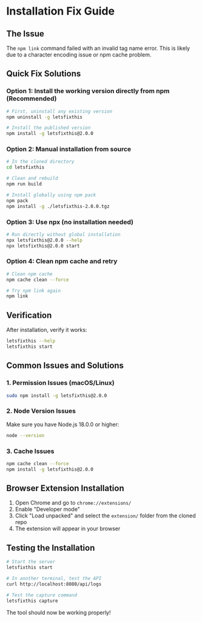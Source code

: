 # Installation Fix Guide

## The Issue
The `npm link` command failed with an invalid tag name error. This is likely due to a character encoding issue or npm cache problem.

## Quick Fix Solutions

### Option 1: Install the working version directly from npm (Recommended)
```bash
# First, uninstall any existing version
npm uninstall -g letsfixthis

# Install the published version
npm install -g letsfixthis@2.0.0
```

### Option 2: Manual installation from source
```bash
# In the cloned directory
cd letsfixthis

# Clean and rebuild
npm run build

# Install globally using npm pack
npm pack
npm install -g ./letsfixthis-2.0.0.tgz
```

### Option 3: Use npx (no installation needed)
```bash
# Run directly without global installation
npx letsfixthis@2.0.0 --help
npx letsfixthis@2.0.0 start
```

### Option 4: Clean npm cache and retry
```bash
# Clean npm cache
npm cache clean --force

# Try npm link again
npm link
```

## Verification
After installation, verify it works:
```bash
letsfixthis --help
letsfixthis start
```

## Common Issues and Solutions

### 1. Permission Issues (macOS/Linux)
```bash
sudo npm install -g letsfixthis@2.0.0
```

### 2. Node Version Issues
Make sure you have Node.js 18.0.0 or higher:
```bash
node --version
```

### 3. Cache Issues
```bash
npm cache clean --force
npm install -g letsfixthis@2.0.0
```

## Browser Extension Installation
1. Open Chrome and go to `chrome://extensions/`
2. Enable "Developer mode"
3. Click "Load unpacked" and select the `extension/` folder from the cloned repo
4. The extension will appear in your browser

## Testing the Installation
```bash
# Start the server
letsfixthis start

# In another terminal, test the API
curl http://localhost:8080/api/logs

# Test the capture command
letsfixthis capture
```

The tool should now be working properly!
